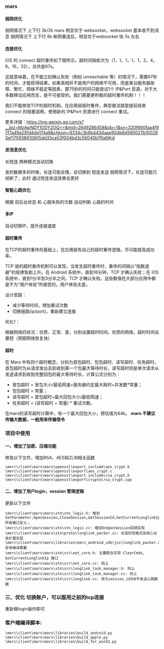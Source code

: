 
### mars

#### 弱网优化

弱网情况下 上下行 3k/2k mars 明显优于 websocket，websocket 基本收不到消息
弱网情况下 上下行 8k 断网重连后，明显优于websocket 快 3s 左右 

#### 连接优化
iOS 的 connect 超时重传如下图所示。超时间隔依次为（1，1，1，1，1，2，4，8，16，32），总共是67s。

这就意味着，在不能立刻确认失败（例如 unreachable 等）的情况下，需要67秒的时间，才能获得结果。如果真相并不是用户的网络不可用，而是某台服务器故障、繁忙、网络不稳定等因素，那75秒的时间只能尝试1个 IP&Port 资源，对于大多数移动应用而言，是不可接受的。我们需要更积极的超时重传机制！！！

我们不能修改TCP的超时机制。在应用层超时重传，典型做法就是提前结束 connect 的阻塞调用，使用新的 IP&Port 资源进行 connect 重试。

更多详细：https://mp.weixin.qq.com/s?__biz=MzAwNDY1ODY2OQ==&mid=2649286458&idx=1&sn=320f690faa4f97f7a49a291d4de174a9&chksm=8334c3b8b4434aae904b6d590027b100283ef175938610805dd33ca53f004bd3c56040b11fa6#rd

#### 发消息优化

长短连 两种模式自动切换

发的数据多的时候，长连可能会慢，会切换到 短连发送
弱网情况下，长连可能已经断了，此时 通过短连发送效果会更好

#### 智能心跳优化 

根据 前后台状态 和 心跳失败的次数 自动判断 心跳的时间

#### 多IP

自动切换IP，提升连接速度

#### 超时重传

在TCP的超时重传的基础上，在应用层有自己的超时重传逻辑，尽可能提高成功率。

TCP 层的超时重传机制可以发现，当发生超时重传时，重传的间隔以“指数退避”的规律急剧上升。在 Android 系统中，直到16分钟，TCP 才确认失败；在 iOS 系统中，直到1分半到3分半之间，TCP 才确认失败。这些数值在大部分应用中都是不为“用户体验”所接受的。用户体验太差。

设计思路：
- 减少等待时间，增加重试次数
- 切换链路(ip/port)，重新建立连接

优化1：

根据网络的状况：优质、正常、差，分别设置超时时间。优质的网络，超时时间设置短（预期网络恢复快）

#### 超时 
在 Mars 中有四个超时概念，分别为首包超时、包包超时、读写超时、任务超时。首包超时为从请求发出去到收到第一个包最大等待时长，读写超时则是单次请求从发送请求到收到完整回包的最大等待时长，计算公式分别为：

- 首包超时 = 发包大小/最低网速+服务器约定最大耗时+并发数*常量；
- 包包超时 = 常量；
- 读写超时 = 首包超时+最大回包大小/最低网速；
- 任务超时 = (读写超时 + 常量) * 重试次数。


在mars的读写超时计算中，有一个最大回包大小，预估值为64k。
**mars 不建议传输大数据，一般用来传输信令**


### 项目中使用

#### 一、增加了加密、压缩功能

修改以下文件，增加RSA、AES和ZLIB相关函数

```
\merc\client\mars\mars\openssl\export_include\aes_crypt.h
\merc\client\mars\mars\openssl\export\aes_crypt.c
\merc\client\mars\mars\openssl\export_include\rsa_crypt.h
\merc\client\mars\mars\openssl\export\crypto\rsa_crypt.cpp
```

#### 二、增加了用户login，session 管理逻辑

更新以下文件

```
\merc\client\mars\mars\stn\stn_logic.h: 增加SetParameter,OpenSession,CloseSession,GetSessionId,GetCurrentLonglinkIp,ClearCmds所有接口定义；
\merc\client\mars\mars\stn\stn_logic.cc: 增加OnOpenSession回调实现
\merc\client\mars\mars\stn\proto\longlink_packer.cc: 长连封包格式及核心业务扩展实现
\merc\client\mars\mars\libraries\mars_android_sdk\jni\longlink_packer.cc: 安卓编译需要
\merc\client\mars\mars\stn\src\net_core.h: 主要配合实现 ClearCmds, GetCurrentLonglinkIp 接口
\merc\client\mars\mars\stn\src\net_core.cc: 同上
\merc\client\mars\mars\stn\src\longlink_task_manager.h: 同上
\merc\client\mars\mars\stn\src\longlink_task_manager.cc: 同上
\merc\client\mars\mars\stn\src\longlink.cc: 优化session_id为0不发送心跳数据
```

### 三、优化 切换账户，可以服用之前的tcp连接

重新做login操作即可

### 客户端编译脚本:

```
\merc\client\mars\mars\libraries\build_android.py
\merc\client\mars\mars\libraries\build_apple.py
\merc\client\mars\mars\libraries\build_for_win32.py
```